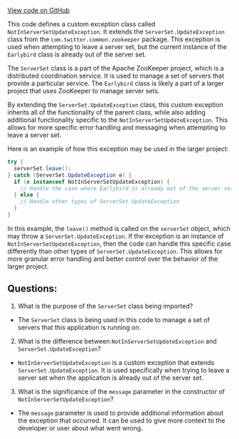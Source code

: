 [View code on GitHub](https://github.com/misbahsy/the-algorithm/src/java/com/twitter/search/earlybird/exception/NotInServerSetUpdateException.java)

This code defines a custom exception class called `NotInServerSetUpdateException`. It extends the `ServerSet.UpdateException` class from the `com.twitter.common.zookeeper` package. This exception is used when attempting to leave a server set, but the current instance of the `Earlybird` class is already out of the server set.

The `ServerSet` class is a part of the Apache ZooKeeper project, which is a distributed coordination service. It is used to manage a set of servers that provide a particular service. The `Earlybird` class is likely a part of a larger project that uses ZooKeeper to manage server sets.

By extending the `ServerSet.UpdateException` class, this custom exception inherits all of the functionality of the parent class, while also adding additional functionality specific to the `NotInServerSetUpdateException`. This allows for more specific error handling and messaging when attempting to leave a server set.

Here is an example of how this exception may be used in the larger project:

```java
try {
  serverSet.leave();
} catch (ServerSet.UpdateException e) {
  if (e instanceof NotInServerSetUpdateException) {
    // Handle the case where Earlybird is already out of the server set
  } else {
    // Handle other types of ServerSet.UpdateException
  }
}
```

In this example, the `leave()` method is called on the `serverSet` object, which may throw a `ServerSet.UpdateException`. If the exception is an instance of `NotInServerSetUpdateException`, then the code can handle this specific case differently than other types of `ServerSet.UpdateException`. This allows for more granular error handling and better control over the behavior of the larger project.
## Questions: 
 1. What is the purpose of the `ServerSet` class being imported?
- The `ServerSet` class is being used in this code to manage a set of servers that this application is running on.

2. What is the difference between `NotInServerSetUpdateException` and `ServerSet.UpdateException`?
- `NotInServerSetUpdateException` is a custom exception that extends `ServerSet.UpdateException`. It is used specifically when trying to leave a server set when the application is already out of the server set.

3. What is the significance of the `message` parameter in the constructor of `NotInServerSetUpdateException`?
- The `message` parameter is used to provide additional information about the exception that occurred. It can be used to give more context to the developer or user about what went wrong.